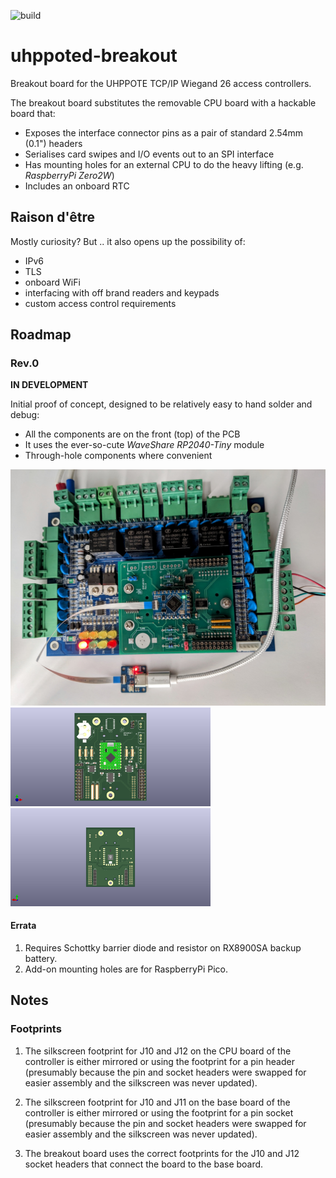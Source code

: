 ![build](https://github.com/uhppoted/uhppote-breakout/workflows/build/badge.svg)

# uhppoted-breakout

Breakout board for the UHPPOTE TCP/IP Wiegand 26 access controllers. 

The breakout board substitutes the removable CPU board with a hackable board that:
- Exposes the interface connector pins as a pair of standard 2.54mm (0.1") headers
- Serialises card swipes and I/O events out to an SPI interface
- Has mounting holes for an external CPU to do the heavy lifting (e.g. _RaspberryPi_ _Zero2W_)
- Includes an onboard RTC

## Raison d'être

Mostly curiosity? But .. it also opens up the possibility of:
- IPv6
- TLS
- onboard WiFi
- interfacing with off brand readers and keypads
- custom access control requirements

## Roadmap

### Rev.0

**IN DEVELOPMENT**

Initial proof of concept, designed to be relatively easy to hand solder and debug:
- All the components are on the front (top) of the PCB
- It uses the ever-so-cute _WaveShare_ _RP2040-Tiny_ module
- Through-hole components where convenient

<img width="640" src="documentation/images/Rev.0.jpg">
<img width="320" src="documentation/images/front.png"><img width="320" src="documentation/images/back.png">

#### Errata
1. Requires Schottky barrier diode and resistor on RX8900SA backup battery.
2. Add-on mounting holes are for RaspberryPi Pico.


## Notes

### Footprints
1. The silkscreen footprint for J10 and J12 on the CPU board of the controller is either mirrored or
   using the footprint for a pin header (presumably because the pin and socket headers were swapped for
   easier assembly and the silkscreen was never updated).

2. The silkscreen footprint for J10 and J11 on the base board of the controller is either mirrored or
   using the footprint for a pin socket (presumably because the pin and socket headers were swapped for
   easier assembly and the silkscreen was never updated).

3. The breakout board uses the correct footprints for the J10 and J12 socket headers that connect the
   board to the base board.